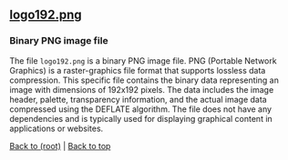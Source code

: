 ## [logo192.png](logo192.png)

### Binary PNG image file

The file `logo192.png` is a binary PNG image file. PNG (Portable Network Graphics) is a raster-graphics file format that supports lossless data compression. This specific file contains the binary data representing an image with dimensions of 192x192 pixels. The data includes the image header, palette, transparency information, and the actual image data compressed using the DEFLATE algorithm. The file does not have any dependencies and is typically used for displaying graphical content in applications or websites.

[Back to (root)](#root) | [Back to top](#table-of-contents)
